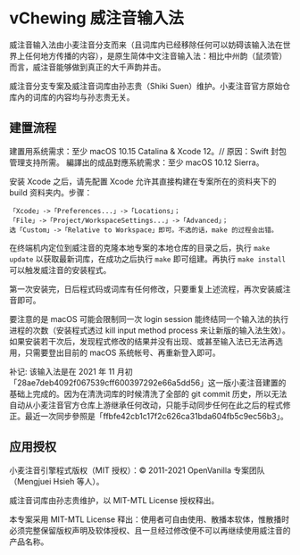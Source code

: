 # vChewing 威注音输入法

威注音输入法由小麦注音分支而来（且词库内已经移除任何可以妨碍该输入法在世界上任何地方传播的内容），是原生简体中文注音输入法：相比中州韵（鼠须管）而言，威注音能够做到真正的大千声韵并击。

威注音分支专案及威注音词库由孙志贵（Shiki Suen）维护。小麦注音官方原始仓库內的词库的内容均与孙志贵无关。

## 建置流程

建置用系统需求：至少 macOS 10.15 Catalina & Xcode 12。// 原因：Swift 封包管理支持所需。
編譯出的成品對應系統需求：至少 macOS 10.12 Sierra。

安装 Xcode 之后，请先配置 Xcode 允许其直接构建在专案所在的资料夹下的 build 资料夹内。步骤：
```
「Xcode」->「Preferences...」->「Locations」；
「File」->「Project/WorkspaceSettings...」->「Advanced」；
选「Custom」->「Relative to Workspace」即可。不选的话，make 的过程会出错。
```
在终端机内定位到威注音的克隆本地专案的本地仓库的目录之后，执行 `make update` 以获取最新词库，在成功之后执行 `make` 即可组建。再执行 `make install` 可以触发威注音的安装程式。

第一次安装完，日后程式码或词库有任何修改，只要重复上述流程，再次安装威注音即可。

要注意的是 macOS 可能会限制同一次 login session 能终结同一个输入法的执行进程的次数（安装程式透过 kill input method process 来让新版的输入法生效）。如果安装若干次后，发现程式修改的结果并没有出现、或甚至输入法已无法再选用，只需要登出目前的 macOS 系统帐号、再重新登入即可。

补记: 该输入法是在 2021 年 11 月初「28ae7deb4092f067539cff600397292e66a5dd56」这一版小麦注音建置的基础上完成的。因为在清洗词库的时候清洗了全部的 git commit 历史，所以无法自动从小麦注音官方仓库上游继承任何改动，只能手动同步任何在此之后的程式修正。最近一次同步參照是「ffbfe42cb1c17f2c626ca31bda604fb5c9ec56b3」。

## 应用授权

小麦注音引擎程式版权（MIT 授权）：© 2011-2021 OpenVanilla 专案团队（Mengjuei Hsieh 等人）。

威注音词库由孙志贵维护，以 MIT-MTL License 授权释出。

本专案采用 MIT-MTL License 释出：使用者可自由使用、散播本软体，惟散播时必须完整保留版权声明及软体授权、且一旦经过修改便不可以再继续使用威注音的产品名称。
